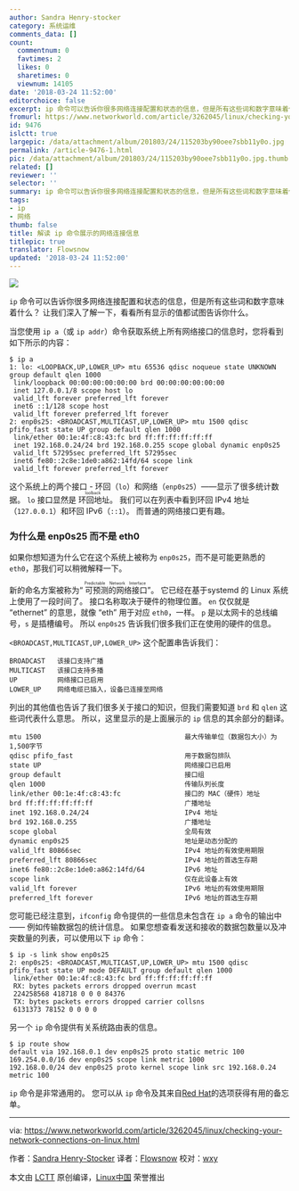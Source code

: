 ```yaml
---
author: Sandra Henry-stocker
category: 系统运维
comments_data: []
count:
  commentnum: 0
  favtimes: 2
  likes: 0
  sharetimes: 0
  viewnum: 14105
date: '2018-03-24 11:52:00'
editorchoice: false
excerpt: ip 命令可以告诉你很多网络连接配置和状态的信息，但是所有这些词和数字意味着什么？ 让我们深入了解一下，看看所有显示的值都试图告诉你什么。
fromurl: https://www.networkworld.com/article/3262045/linux/checking-your-network-connections-on-linux.html
id: 9476
islctt: true
largepic: /data/attachment/album/201803/24/115203by90oee7sbb11y0o.jpg
permalink: /article-9476-1.html
pic: /data/attachment/album/201803/24/115203by90oee7sbb11y0o.jpg.thumb.jpg
related: []
reviewer: ''
selector: ''
summary: ip 命令可以告诉你很多网络连接配置和状态的信息，但是所有这些词和数字意味着什么？ 让我们深入了解一下，看看所有显示的值都试图告诉你什么。
tags:
- ip
- 网络
thumb: false
title: 解读 ip 命令展示的网络连接信息
titlepic: true
translator: Flowsnow
updated: '2018-03-24 11:52:00'
---
```


![](/data/attachment/album/201803/24/115203by90oee7sbb11y0o.jpg)


`ip` 命令可以告诉你很多网络连接配置和状态的信息，但是所有这些词和数字意味着什么？ 让我们深入了解一下，看看所有显示的值都试图告诉你什么。


当您使用 `ip a`（或 `ip addr`）命令获取系统上所有网络接口的信息时，您将看到如下所示的内容：



```
$ ip a
1: lo: <LOOPBACK,UP,LOWER_UP> mtu 65536 qdisc noqueue state UNKNOWN group default qlen 1000
 link/loopback 00:00:00:00:00:00 brd 00:00:00:00:00:00
 inet 127.0.0.1/8 scope host lo
 valid_lft forever preferred_lft forever
 inet6 ::1/128 scope host
 valid_lft forever preferred_lft forever
2: enp0s25: <BROADCAST,MULTICAST,UP,LOWER_UP> mtu 1500 qdisc pfifo_fast state UP group default qlen 1000
 link/ether 00:1e:4f:c8:43:fc brd ff:ff:ff:ff:ff:ff
 inet 192.168.0.24/24 brd 192.168.0.255 scope global dynamic enp0s25
 valid_lft 57295sec preferred_lft 57295sec
 inet6 fe80::2c8e:1de0:a862:14fd/64 scope link
 valid_lft forever preferred_lft forever

```

这个系统上的两个接口 - 环回（`lo`）和网络（`enp0s25`）——显示了很多统计数据。 `lo` 接口显然是<ruby> 环回地址 <rt>  loolback </rt></ruby>。 我们可以在列表中看到环回 IPv4 地址（`127.0.0.1`）和环回 IPv6（`::1`）。 而普通的网络接口更有趣。


### 为什么是 enp0s25 而不是 eth0


如果你想知道为什么它在这个系统上被称为 `enp0s25`，而不是可能更熟悉的 `eth0`，那我们可以稍微解释一下。


新的命名方案被称为“<ruby> 可预测的网络接口 <rt>  Predictable Network Interface </rt></ruby>”。 它已经在基于systemd 的 Linux 系统上使用了一段时间了。 接口名称取决于硬件的物理位置。 `en` 仅仅就是 “ethernet” 的意思，就像 “eth” 用于对应 `eth0`，一样。 `p` 是以太网卡的总线编号，`s` 是插槽编号。 所以 `enp0s25` 告诉我们很多我们正在使用的硬件的信息。


`<BROADCAST,MULTICAST,UP,LOWER_UP>` 这个配置串告诉我们：



```
BROADCAST   该接口支持广播
MULTICAST   该接口支持多播
UP          网络接口已启用
LOWER_UP    网络电缆已插入，设备已连接至网络

```

列出的其他值也告诉了我们很多关于接口的知识，但我们需要知道 `brd` 和 `qlen` 这些词代表什么意思。 所以，这里显示的是上面展示的 `ip` 信息的其余部分的翻译。



```
mtu 1500                                    最大传输单位（数据包大小）为1,500字节
qdisc pfifo_fast                            用于数据包排队
state UP                                    网络接口已启用
group default                               接口组
qlen 1000                                   传输队列长度
link/ether 00:1e:4f:c8:43:fc                接口的 MAC（硬件）地址
brd ff:ff:ff:ff:ff:ff                       广播地址
inet 192.168.0.24/24                        IPv4 地址
brd 192.168.0.255                           广播地址
scope global                                全局有效
dynamic enp0s25                             地址是动态分配的
valid_lft 80866sec                          IPv4 地址的有效使用期限
preferred_lft 80866sec                      IPv4 地址的首选生存期
inet6 fe80::2c8e:1de0:a862:14fd/64          IPv6 地址
scope link                                  仅在此设备上有效
valid_lft forever                           IPv6 地址的有效使用期限
preferred_lft forever                       IPv6 地址的首选生存期

```

您可能已经注意到，`ifconfig` 命令提供的一些信息未包含在 `ip a` 命令的输出中 —— 例如传输数据包的统计信息。 如果您想查看发送和接收的数据包数量以及冲突数量的列表，可以使用以下 `ip` 命令：



```
$ ip -s link show enp0s25
2: enp0s25: <BROADCAST,MULTICAST,UP,LOWER_UP> mtu 1500 qdisc pfifo_fast state UP mode DEFAULT group default qlen 1000
 link/ether 00:1e:4f:c8:43:fc brd ff:ff:ff:ff:ff:ff
 RX: bytes packets errors dropped overrun mcast
 224258568 418718 0 0 0 84376
 TX: bytes packets errors dropped carrier collsns
 6131373 78152 0 0 0 0

```

另一个 `ip` 命令提供有关系统路由表的信息。



```
$ ip route show
default via 192.168.0.1 dev enp0s25 proto static metric 100
169.254.0.0/16 dev enp0s25 scope link metric 1000
192.168.0.0/24 dev enp0s25 proto kernel scope link src 192.168.0.24 metric 100

```

`ip` 命令是非常通用的。 您可以从 `ip` 命令及其来自[Red Hat](https://access.redhat.com/sites/default/files/attachments/rh_ip_command_cheatsheet_1214_jcs_print.pdf)的选项获得有用的备忘单。




---


via: <https://www.networkworld.com/article/3262045/linux/checking-your-network-connections-on-linux.html>


作者：[Sandra Henry-Stocker](https://www.networkworld.com/author/Sandra-Henry_Stocker/) 译者：[Flowsnow](https://github.com/Flowsnow) 校对：[wxy](https://github.com/wxy)


本文由 [LCTT](https://github.com/LCTT/TranslateProject) 原创编译，[Linux中国](https://linux.cn/) 荣誉推出